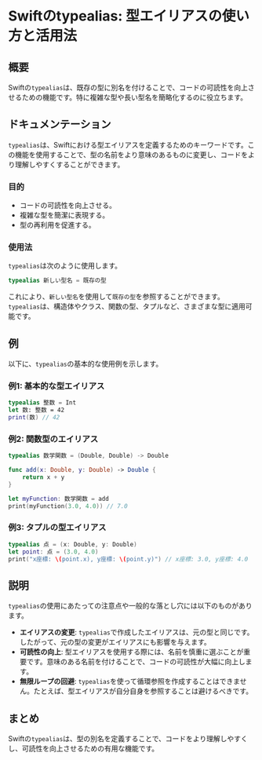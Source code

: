 <!--
Meta Description: # Swiftのtypealias: 型エイリアスの使い方と活用法 ## 概要 Swiftの`typealias`は、既存の型に別名を付けることで、コードの可読性を向上させるための機能です。特に複雑な型や長い型名を簡略化するのに役立ちます。 ## ドキュメンテーション `typealias`は、Sw...
Meta Keywords: typealias, double, swift, let, print
-->

# Swiftのtypealias: 型エイリアスの使い方と活用法

## 概要
Swiftの`typealias`は、既存の型に別名を付けることで、コードの可読性を向上させるための機能です。特に複雑な型や長い型名を簡略化するのに役立ちます。

## ドキュメンテーション
`typealias`は、Swiftにおける型エイリアスを定義するためのキーワードです。この機能を使用することで、型の名前をより意味のあるものに変更し、コードをより理解しやすくすることができます。

### 目的
- コードの可読性を向上させる。
- 複雑な型を簡潔に表現する。
- 型の再利用を促進する。

### 使用法
`typealias`は次のように使用します。

```swift
typealias 新しい型名 = 既存の型
```

これにより、`新しい型名`を使用して`既存の型`を参照することができます。`typealias`は、構造体やクラス、関数の型、タプルなど、さまざまな型に適用可能です。

## 例
以下に、`typealias`の基本的な使用例を示します。

### 例1: 基本的な型エイリアス
```swift
typealias 整数 = Int
let 数: 整数 = 42
print(数) // 42
```

### 例2: 関数型のエイリアス
```swift
typealias 数学関数 = (Double, Double) -> Double

func add(x: Double, y: Double) -> Double {
    return x + y
}

let myFunction: 数学関数 = add
print(myFunction(3.0, 4.0)) // 7.0
```

### 例3: タプルの型エイリアス
```swift
typealias 点 = (x: Double, y: Double)
let point: 点 = (3.0, 4.0)
print("x座標: \(point.x), y座標: \(point.y)") // x座標: 3.0, y座標: 4.0
```

## 説明
`typealias`の使用にあたっての注意点や一般的な落とし穴には以下のものがあります。

- **エイリアスの変更**: `typealias`で作成したエイリアスは、元の型と同じです。したがって、元の型の変更がエイリアスにも影響を与えます。
- **可読性の向上**: 型エイリアスを使用する際には、名前を慎重に選ぶことが重要です。意味のある名前を付けることで、コードの可読性が大幅に向上します。
- **無限ループの回避**: `typealias`を使って循環参照を作成することはできません。たとえば、型エイリアスが自分自身を参照することは避けるべきです。

## まとめ
Swiftの`typealias`は、型の別名を定義することで、コードをより理解しやすくし、可読性を向上させるための有用な機能です。